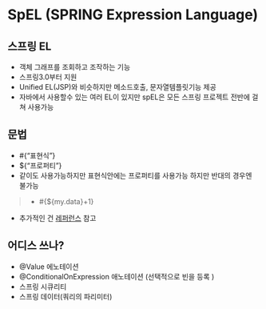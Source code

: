 # SpEL (SPRING  Expression Language)

## 스프링 EL

- 객체 그래프를 조회하고 조작하는 기능
- 스프링3.0부터 지원
- Unified EL(JSP)와 비슷하지만 메소드호출, 문자열템플릿기능 제공
- 자바에서 사용할수 있는 여러 EL이 있지만 spEL은 모든 스프링 프로젝트 전반에 걸쳐 사용가능

## 문법

- #{“표현식”}
- ${“프로퍼티”}
- 같이도 사용가능하지만 표현식안에는 프로퍼티를 사용가능 하지만 반대의 경우엔 불가능
> - #{${my.data}+1}
  - 추가적인 건 [레퍼런스](https://docs.spring.io/spring/docs/current/spring-framework-reference/core.html#expressions-language-ref) 참고

## 어디스 쓰나?
- @Value 에노테이션
- @ConditionalOnExpression 애노테이션 (선택적으로 빈을 등록 )
- 스프링 시큐리티
- 스프링 데이터(쿼리의 파리미터)
